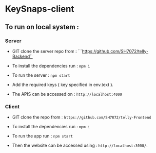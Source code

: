 # KeySnaps-client



## To run on local system :

### Server

* GIT clone the server repo from : ```https://github.com/SH7072/telly-Backend`` 

* To install the dependencies run : ```npm i``` 

* To run the server : ```npm start```

* Add the required keys ( key specified in env.text ).

* The APIS can be accessed on : ```http://localhost:4000```

### Client

* GIT clone the repo from : ```https://github.com/SH7072/telly-Frontend```

* To install the dependencies run : ```npm i```

* To run the app run : ```npm start```

* Then the website can be accessed using : ```http://localhost:3000/```.



